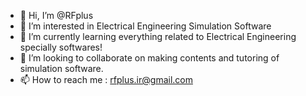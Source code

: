 - 👋 Hi, I’m @RFplus
- 👀 I’m interested in Electrical Engineering Simulation Software
- 🌱 I’m currently learning everything related to Electrical Engineering specially softwares!
- 💞️ I’m looking to collaborate on making contents and tutoring of simulation software.
- 📫 How to reach me : rfplus.ir@gmail.com

<!---
RFplus/RFplus is a ✨ special ✨ repository because its `README.md` (this file) appears on your GitHub profile.
You can click the Preview link to take a look at your changes.
--->

